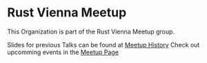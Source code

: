 # Rust Vienna Meetup

This Organization is part of the Rust Vienna Meetup group.

Slides for previous Talks can be found at [Meetup History](https://github.com/RustVienna/meetup-history)
Check out upcomming events in the [Meetup Page](https://www.meetup.com/rust-vienna/)

